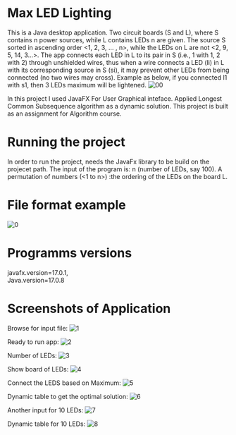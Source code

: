 # Max LED Lighting
This is a Java desktop application. Two circuit boards (S and L), where S contains n power sources, while L contains LEDs n are given. The source S sorted in ascending order <1, 2, 3, … , n>, while the LEDs on L are not <2, 9, 5, 14, 3...>. The app connects each LED in L to its pair in S (i.e., 1 with 1, 2 with 2) through unshielded wires, thus when a wire connects a LED (li) in L with its corresponding source in S (si), it may prevent other LEDs from being connected (no two wires may cross).
Example as below, if you connected l1 with s1, then 3 LEDs maximum will be lightened.
![00](https://user-images.githubusercontent.com/65151701/156570554-54e7f1f9-93fd-4c83-82cb-e71031e22366.png)

In this project I used JavaFX For User Graphical inteface. Applied Longest Common Subsequence algorithm as a dynamic solution. This project is built as an assignment for Algorithm course.

# Running the project 
In order to run the project, needs the JavaFx library to be build on the projecet path. 
The input of the program is: 
n (number of LEDs, say 100).
A permutation of numbers (<1 to n>) :the ordering of the LEDs on the board L. 

# File format example
![0](https://user-images.githubusercontent.com/65151701/156570751-0646ca2b-66fd-4a99-88fd-5de3b9771994.png)

# Programms versions
javafx.version=17.0.1,  
Java.version=17.0.8

# Screenshots of Application
Browse for input file:
![1](https://user-images.githubusercontent.com/65151701/156570869-06ffae91-885d-41b4-b41e-851a0e158140.png)

Ready to run app:
![2](https://user-images.githubusercontent.com/65151701/156570961-349ba63c-8cb6-4037-a9cc-66316c726fb2.png)

Number of LEDs:
![3](https://user-images.githubusercontent.com/65151701/156571079-e049f09f-aebb-4c53-bf45-8880cc33a1a6.png)

Show board of LEDs:
![4](https://user-images.githubusercontent.com/65151701/156571177-97585c13-4b27-4224-8b6d-81124e6bf845.png)

Connect the LEDS based on Maximum: 
![5](https://user-images.githubusercontent.com/65151701/156571349-6d31e960-1fca-4388-ac6c-a95d0ea988d1.png)

Dynamic table to get the optimal solution:
![6](https://user-images.githubusercontent.com/65151701/156571637-3db39bce-ca67-4399-8575-1702bfb71d53.png)

Another input for 10 LEDs:
![7](https://user-images.githubusercontent.com/65151701/156571855-de45d01a-c544-4624-8904-25d150751b82.png)

Dynamic table for 10 LEDs:
![8](https://user-images.githubusercontent.com/65151701/156571859-e499fb4b-916c-42a3-beb4-744ad3084388.png)
